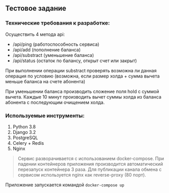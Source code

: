 ## Тестовое задание

### Технические требования к разработке:
Осуществить 4 метода api:
* /api/ping (работоспособность сервиса)
* /api/add (пополнение баланса)
* /api/substract (уменьшение баланса)
* /api/status (остаток по балансу, открыт счет или закрыт)

При выполнении операции substract проверять возможна ли данная операция по условию (возможна, если размер холда + сумма вычета меньше баланса на счете абонента)

При уменьшении баланса производить сложение поля hold с суммой вычета.
Каждые 10 минут производить вычет суммы холда из баланса абонента с последующим очищением холда.

### Используемые инструменты:
1. Python 3.8
2. Django 3.2
3. PostgreSQL
4. Celery + Redis
6. Nginx

> Сервис разворачивается с использованием docker-compose. При падении контейнеров приложения производится автоматический перезапуск контейнера 3 раза. 
> Для публикации канала обмена c сервисом используется nginx как reverse-proxy (80 порт).

Приложение запускается командой <code>docker-compose up</code>